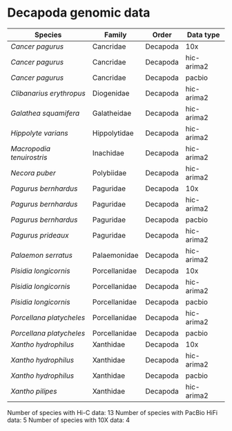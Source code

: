 # Decapoda genomic data

| Species | Family | Order | Data type |
| -- | --- | --- | --- |
| *Cancer pagurus* | Cancridae | Decapoda | 10x |
| *Cancer pagurus* | Cancridae | Decapoda | hic-arima2 |
| *Cancer pagurus* | Cancridae | Decapoda | pacbio |
| *Clibanarius erythropus* | Diogenidae | Decapoda | hic-arima2 |
| *Galathea squamifera* | Galatheidae | Decapoda | hic-arima2 |
| *Hippolyte varians* | Hippolytidae | Decapoda | hic-arima2 |
| *Macropodia tenuirostris* | Inachidae | Decapoda | hic-arima2 |
| *Necora puber* | Polybiidae | Decapoda | hic-arima2 |
| *Pagurus bernhardus* | Paguridae | Decapoda | 10x |
| *Pagurus bernhardus* | Paguridae | Decapoda | hic-arima2 |
| *Pagurus bernhardus* | Paguridae | Decapoda | pacbio |
| *Pagurus prideaux* | Paguridae | Decapoda | hic-arima2 |
| *Palaemon serratus* | Palaemonidae | Decapoda | hic-arima2 |
| *Pisidia longicornis* | Porcellanidae | Decapoda | 10x |
| *Pisidia longicornis* | Porcellanidae | Decapoda | hic-arima2 |
| *Pisidia longicornis* | Porcellanidae | Decapoda | pacbio |
| *Porcellana platycheles* | Porcellanidae | Decapoda | hic-arima2 |
| *Porcellana platycheles* | Porcellanidae | Decapoda | pacbio |
| *Xantho hydrophilus* | Xanthidae | Decapoda | 10x |
| *Xantho hydrophilus* | Xanthidae | Decapoda | hic-arima2 |
| *Xantho hydrophilus* | Xanthidae | Decapoda | pacbio |
| *Xantho pilipes* | Xanthidae | Decapoda | hic-arima2 |

Number of species with Hi-C data: 13
Number of species with PacBio HiFi data: 5
Number of species with 10X data: 4
